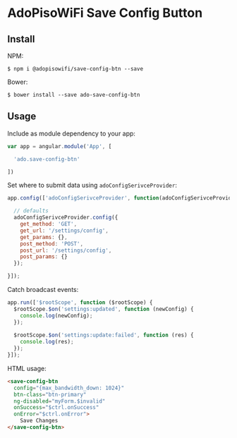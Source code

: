 # AdoPisoWiFi Save Config Button

## Install

NPM:
```shell
$ npm i @adopisowifi/save-config-btn --save

```
Bower:
```shell
$ bower install --save ado-save-config-btn

```

## Usage

Include as module dependency to your app:
```javascript
var app = angular.module('App', [

  'ado.save-config-btn'

])
```

Set where to submit data using `adoConfigSerivceProvider`:
```javascript
app.config(['adoConfigSerivceProvider', function(adoConfigSerivceProvider) {

  // defaults
  adoConfigSerivceProvider.config({
    get_method: 'GET',
    get_url: '/settings/config',
    get_params: {},
    post_method: 'POST',
    post_url: '/settings/config',
    post_params: {}
  });

}]);

```
Catch broadcast events:

```javascript
app.run(['$rootScope', function ($rootScope) {
  $rootScope.$on('settings:updated', function (newConfig) {
    console.log(newConfig);
  });
  
  $rootScope.$on('settings:update:failed', function (res) {
    console.log(res);
  });
}]);
```

HTML usage:
```html
<save-config-btn
  config="{max_bandwidth_down: 1024}"
  btn-class="btn-primary"
  ng-disabled="myForm.$invalid"
  onSuccess="$ctrl.onSuccess"
  onError="$ctrl.onError">
    Save Changes
</save-config-btn>

```

